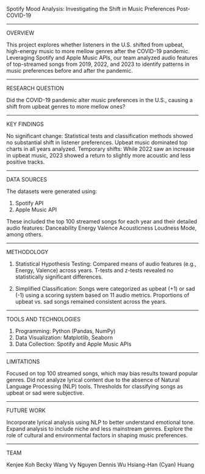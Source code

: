 Spotify Mood Analysis: Investigating the Shift in Music Preferences Post-COVID-19

___________________
OVERVIEW

This project explores whether listeners in the U.S. shifted from upbeat, high-energy music to more mellow genres after the COVID-19 pandemic. Leveraging Spotify and Apple Music APIs, our team analyzed audio features of top-streamed songs from 2019, 2022, and 2023 to identify patterns in music preferences before and after the pandemic.

___________________
RESEARCH QUESTION

Did the COVID-19 pandemic alter music preferences in the U.S., causing a shift from upbeat genres to more mellow ones?

___________________
KEY FINDINGS

No significant change: Statistical tests and classification methods showed no substantial shift in listener preferences. Upbeat music dominated top charts in all years analyzed.
Temporary shifts: While 2022 saw an increase in upbeat music, 2023 showed a return to slightly more acoustic and less positive tracks.

___________________
DATA SOURCES

The datasets were generated using:
1. Spotify API
2. Apple Music API
   
These included the top 100 streamed songs for each year and their detailed audio features:
Danceability
Energy
Valence
Acousticness
Loudness
Mode, among others.

___________________
METHODOLOGY

1. Statistical Hypothesis Testing:
Compared means of audio features (e.g., Energy, Valence) across years.
T-tests and z-tests revealed no statistically significant differences.

2. Simplified Classification:
Songs were categorized as upbeat (+1) or sad (-1) using a scoring system based on 11 audio metrics.
Proportions of upbeat vs. sad songs remained consistent across the years.

___________________
TOOLS AND TECHNOLOGIES

1. Programming: Python (Pandas, NumPy)
2. Data Visualization: Matplotlib, Seaborn
3. Data Collection: Spotify and Apple Music APIs

___________________
LIMITATIONS

Focused on top 100 streamed songs, which may bias results toward popular genres.
Did not analyze lyrical content due to the absence of Natural Language Processing (NLP) tools.
Thresholds for classifying songs as upbeat or sad were subjective.

___________________
FUTURE WORK

Incorporate lyrical analysis using NLP to better understand emotional tone.
Expand analysis to include niche and less mainstream genres.
Explore the role of cultural and environmental factors in shaping music preferences.

___________________
TEAM

Kenjee Koh
Becky Wang
Vy Nguyen
Dennis Wu
Hsiang-Han (Cyan) Huang
